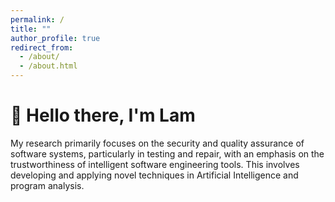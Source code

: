 ```yaml
---
permalink: /
title: ""
author_profile: true
redirect_from: 
  - /about/
  - /about.html
---
```


👋 Hello there, I'm Lam
======

My research primarily focuses on the security and quality assurance of software systems, particularly in testing and repair, with an emphasis on the trustworthiness of intelligent software engineering tools. This involves developing and applying novel techniques in Artificial Intelligence and program analysis.
